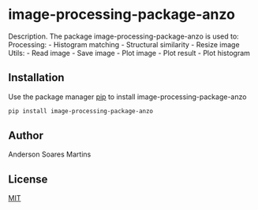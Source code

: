 # image-processing-package-anzo

Description. 
The package image-processing-package-anzo is used to:
	Processing:
		- Histogram matching
		- Structural similarity
		- Resize image
	Utils:
	- Read image
	- Save image
	- Plot image
	- Plot result
	- Plot histogram

## Installation

Use the package manager [pip](https://pip.pypa.io/en/stable/) to install image-processing-package-anzo

```bash
pip install image-processing-package-anzo
```
## Author
Anderson Soares Martins

## License
[MIT](https://choosealicense.com/licenses/mit/)


